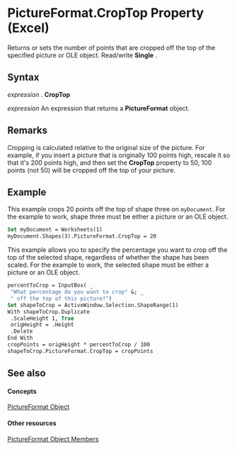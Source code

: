 
# PictureFormat.CropTop Property (Excel)

Returns or sets the number of points that are cropped off the top of the specified picture or OLE object. Read/write  **Single** .


## Syntax

 _expression_ . **CropTop**

 _expression_ An expression that returns a **PictureFormat** object.


## Remarks

Cropping is calculated relative to the original size of the picture. For example, if you insert a picture that is originally 100 points high, rescale it so that it's 200 points high, and then set the  **CropTop** property to 50, 100 points (not 50) will be cropped off the top of your picture.


## Example

This example crops 20 points off the top of shape three on  `myDocument`. For the example to work, shape three must be either a picture or an OLE object.


```vb
Set myDocument = Worksheets(1) 
myDocument.Shapes(3).PictureFormat.CropTop = 20
```

This example allows you to specify the percentage you want to crop off the top of the selected shape, regardless of whether the shape has been scaled. For the example to work, the selected shape must be either a picture or an OLE object.




```vb
percentToCrop = InputBox( _ 
 "What percentage do you want to crop" &; _ 
 " off the top of this picture?") 
Set shapeToCrop = ActiveWindow.Selection.ShapeRange(1) 
With shapeToCrop.Duplicate 
 .ScaleHeight 1, True 
 origHeight = .Height 
 .Delete 
End With 
cropPoints = origHeight * percentToCrop / 100 
shapeToCrop.PictureFormat.CropTop = cropPoints
```


## See also


#### Concepts


[PictureFormat Object](7e8ec723-b6e0-fdc9-ff4e-22cbb31be4df.md)
#### Other resources


[PictureFormat Object Members](d27d6074-2698-2b1d-87cb-c9cc187354c3.md)
